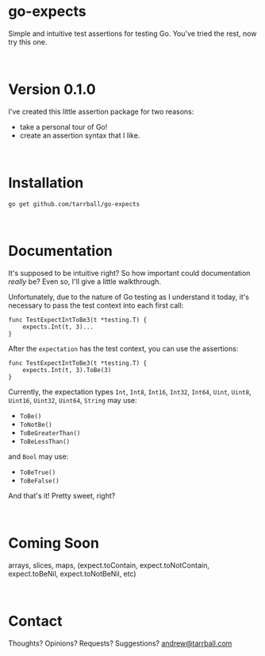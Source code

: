 # go-expects
Simple and intuitive test assertions for testing Go. You've tried the rest, now try this one.

<br />

# Version 0.1.0
I've created this little assertion package for two reasons:
  * take a personal tour of Go!
  * create an assertion syntax that I like.

<br />

# Installation
`go get github.com/tarrball/go-expects`

<br />

# Documentation
It's supposed to be intuitive right? So how important could documentation _really_ be? Even so, I'll give a little walkthrough. 

Unfortunately, due to the nature of Go testing as I understand it today, it's necessary to pass the test context into each first call:

    func TestExpectIntToBe3(t *testing.T) {
	    expects.Int(t, 3)...
    }
    
After the `expectation` has the test context, you can use the assertions:

    func TestExpectIntToBe3(t *testing.T) {
	    expects.Int(t, 3).ToBe(3)
    }
    
Currently, the expectation types `Int`, `Int8`, `Int16`, `Int32`, `Int64`, `Uint`, `Uint8`, `Uint16`, `Uint32`, `Uint64`, `String` may use:
* `ToBe()`
* `ToNotBe()`
* `ToBeGreaterThan()`
* `ToBeLessThan()`

and `Bool` may use:
* `ToBeTrue()`
* `ToBeFalse()`
    
And that's it! Pretty sweet, right?

<br />

# Coming Soon
arrays, slices, maps, (expect.toContain, expect.toNotContain, expect.toBeNil, expect.toNotBeNil, etc)

<br />

# Contact
Thoughts? Opinions? Requests? Suggestions?
<andrew@tarrball.com>

